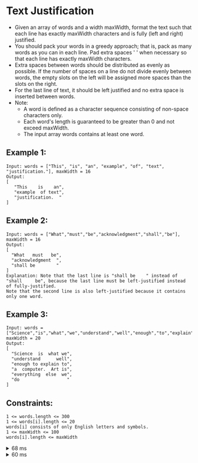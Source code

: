 # Text Justification
- Given an array of words and a width maxWidth, format the text such that each line has exactly maxWidth characters and is fully (left and right) justified.
- You should pack your words in a greedy approach; that is, pack as many words as you can in each line. Pad extra spaces ' ' when necessary so that each line has exactly maxWidth characters.
- Extra spaces between words should be distributed as evenly as possible. If the number of spaces on a line do not divide evenly between words, the empty slots on the left will be assigned more spaces than the slots on the right.
- For the last line of text, it should be left justified and no extra space is inserted between words.
- Note:
    - A word is defined as a character sequence consisting of non-space characters only.
    - Each word's length is guaranteed to be greater than 0 and not exceed maxWidth.
    - The input array words contains at least one word.

## Example 1:
```
Input: words = ["This", "is", "an", "example", "of", "text", "justification."], maxWidth = 16
Output:
[
   "This    is    an",
   "example  of text",
   "justification.  "
]
```

## Example 2:
```
Input: words = ["What","must","be","acknowledgment","shall","be"], maxWidth = 16
Output:
[
  "What   must   be",
  "acknowledgment  ",
  "shall be        "
]
Explanation: Note that the last line is "shall be    " instead of "shall     be", because the last line must be left-justified instead of fully-justified.
Note that the second line is also left-justified because it contains only one word.
```

## Example 3:
```
Input: words = ["Science","is","what","we","understand","well","enough","to","explain","to","a","computer.","Art","is","everything","else","we","do"], maxWidth = 20
Output:
[
  "Science  is  what we",
  "understand      well",
  "enough to explain to",
  "a  computer.  Art is",
  "everything  else  we",
  "do                  "
]
```

## Constraints:
```
1 <= words.length <= 300
1 <= words[i].length <= 20
words[i] consists of only English letters and symbols.
1 <= maxWidth <= 100
words[i].length <= maxWidth
```
<details><summary>68 ms</summary>

# 68 ms submission
```js
var fullJustify = function(words, maxWidth) {
    const res = [[]];
    res[0].letters = 0;
    for (let word of words) {
        let row = res[res.length - 1];
        if (row.length && row.letters + row.length + word.length > maxWidth) {
            res.push([]);
            row = res[res.length - 1];
            row.letters = 0;
        }
        row.push(word);
        row.letters += word.length;
    }
    for (let r = 0; r < res.length; r++) {
        let row = res[r];
        if (row.length === 1 || r === res.length - 1) {
            res[r] = row.join(' ') + ' '.repeat(maxWidth - row.letters - row.length + 1);
            continue;
        }
        let line = row[0];
        let spaces = maxWidth - row.letters;
        let minSpaces = ' '.repeat(Math.floor(spaces / (row.length - 1)));
        let addSpace = spaces % (row.length - 1);
        for (let w = 1; w < row.length; w++) {
            line += minSpaces + (w <= addSpace ? ' ' : '') + row[w];
        }
        res[r] = line;
    }
    return res;
};

```

</details>


<details><summary>60 ms</summary>

# 60 ms submission double pass
```js
/**
this: 4 is: 2 an: 2, total: 8
16 - 8 = 8 so 8 spaces left

**/

function fullJustify(words, maxWidth) {
    const res = [[]];
    res[0].letters = 0;
    for (let word of words) {  // first we go through and figure out how many words we can fit in a given row
        let row = res[res.length - 1];
        if (row.length && row.letters + row.length + word.length > maxWidth) {  // new row condition each word will need at least one space 
            res.push([]);
            row = res[res.length - 1];  // really creative way of getting the latest list
            row.letters = 0;  // I learned that you can do this since it is an object
        }
        row.push(word);
        row.letters += word.length;
    }
    for (let r = 0; r < res.length; r++) {
        let row = res[r];  // ['firstWord', 'secondWord', ...] 
        if (row.length === 1 || r === res.length - 1) {  // if its the last row then we left justify
            res[r] = row.join(' ') + ' '.repeat(maxWidth - row.letters - row.length + 1);
            continue;
        }
        let line = row[0];  // start with the first word
        let spaces = maxWidth - row.letters;  // this is the total spaces possible
        let minSpaces = ' '.repeat(Math.floor(spaces / (row.length - 1)));
        let addSpace = spaces % (row.length - 1);
        
        for (let w = 1; w < row.length; w++) {
            line += minSpaces + (w <= addSpace ? ' ' : '') + row[w];
        }
        res[r] = line;
    }
    return res;
};


```

```
Console output
fullJustify([This,is,an,example,of,text,justification.], 16)
[
  [ 'This', 'is', 'an', letters: 8 ],
  [ 'example', 'of', 'text', letters: 13 ],
  [ 'justification.', letters: 14 ]
]
============ second loop =============
row: [This,is,an]
    row length: 3
    joined row: This,is,an
    line: 'This'
       spaces: 8
       min spaces: 4
       row[w]: 'is'
          add spaces: 0
          modded line: 'This    is'
       row[w]: 'an'
          add spaces: 0
          modded line: 'This    is    an'
row: [example,of,text]
    row length: 3
    joined row: example,of,text
    line: 'example'
       spaces: 3
       min spaces: 1
       row[w]: 'of'
          add spaces: 1
          modded line: 'example  of'
       row[w]: 'text'
          add spaces: 1
          modded line: 'example  of text'
row: [justification.]
    row length: 1
```

# Single pass

```js
var fullJustify = function(words, maxWidth) {
    for (let res = [[]], i = 0, letters = 0; i <= words.length; letters += words[i++].length) {
        let row = res[res.length - 1];
        if (i === words.length || row.length && letters + row.length + words[i].length > maxWidth) {
            if (row.length === 1 || i === words.length) {
                res[res.length - 1] = row.join(' ') + ' '.repeat(maxWidth - letters - row.length + 1);
                if (i === words.length) return res;
            } else {
                let line = row[0];
                let spaces = maxWidth - letters;
                let minSpaces = ' '.repeat(Math.floor(spaces / (row.length - 1)));
                let addSpace = spaces % (row.length - 1);
                for (let w = 1; w < row.length; w++) {
                    line += minSpaces + (w <= addSpace ? ' ' : '') + row[w];
                }
                res[res.length - 1] = line;
            }
            res.push([]);
            letters = 0;
        }
        res[res.length - 1].push(words[i]);
    }
};
```

</details>

